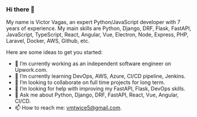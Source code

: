 ### Hi there 👋
My name is Victor Vagas, an expert Python/JavaScript developer with 7 years of experience.
My main skills are Python, Django, DRF, Flask, FastAPI, JavaScript, TypeScript, React, Angular, Vue, Electron, Node, Express, PHP, Laravel, Docker, AWS, Github, etc.

Here are some ideas to get you started:

- 🔭 I’m currently working as an independent software engineer on Upwork.com.
- 🌱 I’m currently learning DevOps, AWS, Azure, CI/CD pipeline, Jenkins.
- 👯 I’m looking to collaborate on full time projects for long term.
- 🤔 I’m looking for help with improving my FastAPI, Flask, DevOps skills.
- 💬 Ask me about Python, Django, DRF, FastAPI, React, Vue, Angular, CI/CD.
- 📫 How to reach me: vmtwice5@gmail.com.
